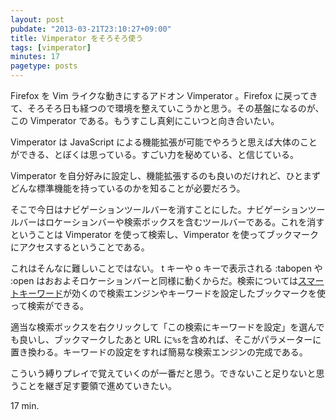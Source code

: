 ```yaml
---
layout: post
pubdate: "2013-03-21T23:10:27+09:00"
title: Vimperator をそろそろ使う
tags: [vimperator]
minutes: 17
pagetype: posts
---
```

Firefox を Vim ライクな動きにするアドオン Vimperator 。Firefox に戻ってきて、そろそろ日も経つので環境を整えていこうかと思う。その基盤になるのが、この Vimperator である。もうすこし真剣にこいつと向き合いたい。

Vimperator は JavaScript による機能拡張が可能でやろうと思えば大体のことができる、とぼくは思っている。すごい力を秘めている、と信じている。

Vimperator を自分好みに設定し、機能拡張するのも良いのだけれど、ひとまずどんな標準機能を持っているのかを知ることが必要だろう。

そこで今日はナビゲーションツールバーを消すことにした。ナビゲーションツールバーはロケーションバーや検索ボックスを含むツールバーである。これを消すということは Vimperator を使って検索し、Vimperator を使ってブックマークにアクセスするということである。

これはそんなに難しいことではない。 t キーや o キーで表示される :tabopen や :open はおおよそロケーションバーと同様に動くからだ。検索については[スマートキーワード][firefox-smartkeyword]が効くので検索エンジンやキーワードを設定したブックマークを使って検索ができる。

適当な検索ボックスを右クリックして「この検索にキーワードを設定」を選んでも良いし、ブックマークしたあと URL に`%s`を含めれば、そこがパラメーターに置き換わる。キーワードの設定をすれば簡易な検索エンジンの完成である。

こういう縛りプレイで覚えていくのが一番だと思う。できないこと足りないと思うことを継ぎ足す要領で進めていきたい。

17 min.

[firefox-smartkeyword]: http://support.mozilla.org/ja/kb/スマートキーワード

